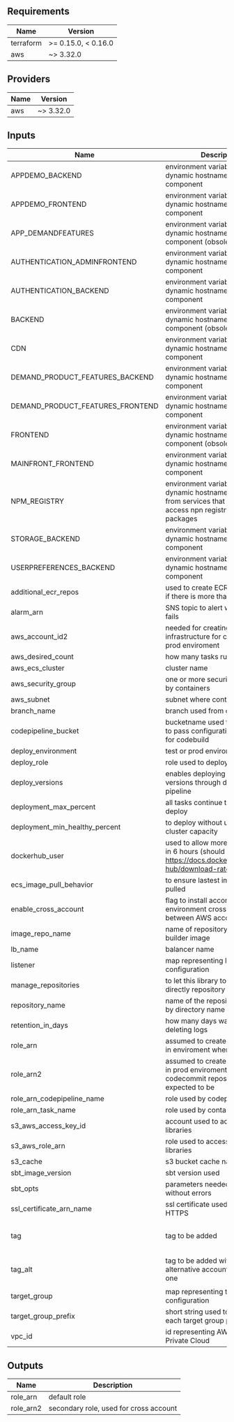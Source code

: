 ## Requirements

| Name | Version |
|------|---------|
| terraform | >= 0.15.0, < 0.16.0 |
| aws | ~> 3.32.0 |

## Providers

| Name | Version |
|------|---------|
| aws | ~> 3.32.0 |

## Inputs

| Name | Description | Type | Default | Required |
|------|-------------|------|---------|:--------:|
| APPDEMO\_BACKEND | environment variable to use as dynamic hostname for homonym component | `string` | `""` | no |
| APPDEMO\_FRONTEND | environment variable to use as dynamic hostname for homonym component | `string` | `""` | no |
| APP\_DEMANDFEATURES | environment variable to use as dynamic hostname for homonym component (obsolete) | `string` | `""` | no |
| AUTHENTICATION\_ADMINFRONTEND | environment variable to use as dynamic hostname for homonym component | `string` | `""` | no |
| AUTHENTICATION\_BACKEND | environment variable to use as dynamic hostname for homonym component | `string` | `""` | no |
| BACKEND | environment variable to use as dynamic hostname for homonym component (obsolete) | `string` | `""` | no |
| CDN | environment variable to use as dynamic hostname for homonym component | `string` | `""` | no |
| DEMAND\_PRODUCT\_FEATURES\_BACKEND | environment variable to use as dynamic hostname for homonym component | `string` | `""` | no |
| DEMAND\_PRODUCT\_FEATURES\_FRONTEND | environment variable to use as dynamic hostname for homonym component | `string` | `""` | no |
| FRONTEND | environment variable to use as dynamic hostname for homonym component (obsolete) | `string` | `""` | no |
| MAINFRONT\_FRONTEND | environment variable to use as dynamic hostname for homonym component | `string` | `""` | no |
| NPM\_REGISTRY | environment variable to use as dynamic hostname in nginx and from services that need to access npn registry to install packages | `string` | `""` | no |
| STORAGE\_BACKEND | environment variable to use as dynamic hostname for homonym component | `string` | `""` | no |
| USERPREFERENCES\_BACKEND | environment variable to use as dynamic hostname for homonym component | `string` | `""` | no |
| additional\_ecr\_repos | used to create ECR infrastructure if there is more than one | `list(any)` | `[]` | no |
| alarm\_arn | SNS topic to alert when balancer fails | `string` | n/a | yes |
| aws\_account\_id2 | needed for creating role to create infrastructure for codecommit in prod enviroment | `string` | `"092467779203"` | no |
| aws\_desired\_count | how many tasks run | `number` | `1` | no |
| aws\_ecs\_cluster | cluster name | `string` | n/a | yes |
| aws\_security\_group | one or more security group used by containers | `string` | n/a | yes |
| aws\_subnet | subnet where containers run | `string` | n/a | yes |
| branch\_name | branch used from codecommit | `string` | n/a | yes |
| codepipeline\_bucket | bucketname used from pipeline to pass configurations needed for codebuild | `string` | n/a | yes |
| deploy\_environment | test or prod environment | `string` | n/a | yes |
| deploy\_role | role used to deploy | `string` | `"dpl-admin-role"` | no |
| deploy\_versions | enables deploying specific versions through dedicated pipeline | `string` | `true` | no |
| deployment\_max\_percent | all tasks continue to run during deploy | `number` | `100` | no |
| deployment\_min\_healthy\_percent | to deploy without use more cluster capacity | `number` | `0` | no |
| dockerhub\_user | used to allow more than 100 pull in 6 hours (should be 200) see https://docs.docker.com/docker-hub/download-rate-limit/ | `string` | n/a | yes |
| ecs\_image\_pull\_behavior | to ensure lastest images is alway pulled | `string` | `"always"` | no |
| enable\_cross\_account | flag to install accordingly to environment cross notifies between AWS accounts | `string` | n/a | yes |
| image\_repo\_name | name of repository with sbt builder image | `string` | `"fdh-sbt"` | no |
| lb\_name | balancer name | `string` | n/a | yes |
| listener | map representing listener configuration | `map(any)` | n/a | yes |
| manage\_repositories | to let this library to manage directly repository creation | `string` | `"true"` | no |
| repository\_name | name of the repository inferred by directory name | `string` | n/a | yes |
| retention\_in\_days | how many days wait before deleting logs | `number` | `30` | no |
| role\_arn | assumed to create infrastructure in enviroment where .hcl is ran | `string` | n/a | yes |
| role\_arn2 | assumed to create infrastructure in prod enviroment where codecommit repositories are expected to be | `string` | `"arn:aws:iam::092467779203:role/dpl-admin-role"` | no |
| role\_arn\_codepipeline\_name | role used by codepipeline | `string` | n/a | yes |
| role\_arn\_task\_name | role used by container | `string` | `"dpl-task-role"` | no |
| s3\_aws\_access\_key\_id | account used to access scala libraries | `string` | `"AKIAQRJF3PUJGXL5OJLD"` | no |
| s3\_aws\_role\_arn | role used to access scala libraries | `string` | `"arn:aws:iam::092467779203:role/FDH-Repository-Role"` | no |
| s3\_cache | s3 bucket cache name | `string` | n/a | yes |
| sbt\_image\_version | sbt version used | `string` | `"0.1"` | no |
| sbt\_opts | parameters needed to compile without errors | `string` | `"-XX:+CMSClassUnloadingEnabled -Xmx2G -Xss8M"` | no |
| ssl\_certificate\_arn\_name | ssl certificate used by  listener if HTTPS | `string` | `""` | no |
| tag | tag to be added | `map(any)` | <pre>{<br>  "Project": "FactoryDataHub"<br>}</pre> | no |
| tag\_alt | tag to be added with the alternative account a.k.a prod one | `map(any)` | <pre>{<br>  "Project": "FactoryDataHub"<br>}</pre> | no |
| target\_group | map representing target group configuration | `map(any)` | n/a | yes |
| target\_group\_prefix | short string used to differentiate each target group prefix | `string` | n/a | yes |
| vpc\_id | id representing AWS Virtual Private Cloud | `string` | n/a | yes |

## Outputs

| Name | Description |
|------|-------------|
| role\_arn | default role |
| role\_arn2 | secondary role, used for cross account |

